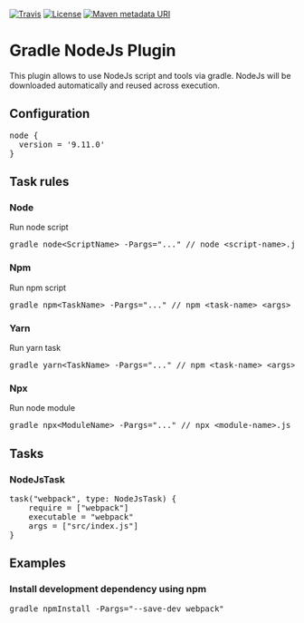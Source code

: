 [![Travis](https://img.shields.io/travis/solugo/gradle-nodejs-plugin.svg?style=for-the-badge)](https://travis-ci.org/solugo/gradle-nodejs-plugin)
[![License](https://img.shields.io/github/license/solugo/gradle-nodejs-plugin.svg?style=for-the-badge)](https://github.com/solugo/gradle-nodejs-plugin/blob/master/LICENSE)
[![Maven metadata URI](https://img.shields.io/maven-metadata/v/https/plugins.gradle.org/m2/gradle/plugin/de/solugo/gradle/gradle-nodejs-plugin/maven-metadata.xml.svg?style=for-the-badge)](https://plugins.gradle.org/plugin/de.solugo.gradle.node)

# Gradle NodeJs Plugin
This plugin allows to use NodeJs script and tools via gradle. NodeJs will be downloaded automatically and reused across 
execution.

## Configuration
<pre>
node {
  version = '9.11.0'
}
</pre>

## Task rules

### Node
Run node script

<pre>
gradle node&lt;ScriptName&gt; -Pargs="..." // node &lt;script-name&gt;.js &lt;args&gt;
</pre>

### Npm
Run npm script

<pre>
gradle npm&lt;TaskName&gt; -Pargs="..." // npm &lt;task-name&gt; &lt;args&gt;
</pre>

### Yarn
Run yarn task

<pre>
gradle yarn&lt;TaskName&gt; -Pargs="..." // npm &lt;task-name&gt; &lt;args&gt;
</pre>


### Npx
Run node module

<pre>
gradle npx&lt;ModuleName&gt; -Pargs="..." // npx &lt;module-name&gt;.js &lt;args&gt;
</pre>


## Tasks

### NodeJsTask
<pre>
task("webpack", type: NodeJsTask) {
    require = ["webpack"]
    executable = "webpack"
    args = ["src/index.js"]
}
</pre>

## Examples

### Install development dependency using npm
<pre>
gradle npmInstall -Pargs="--save-dev webpack"
</pre>